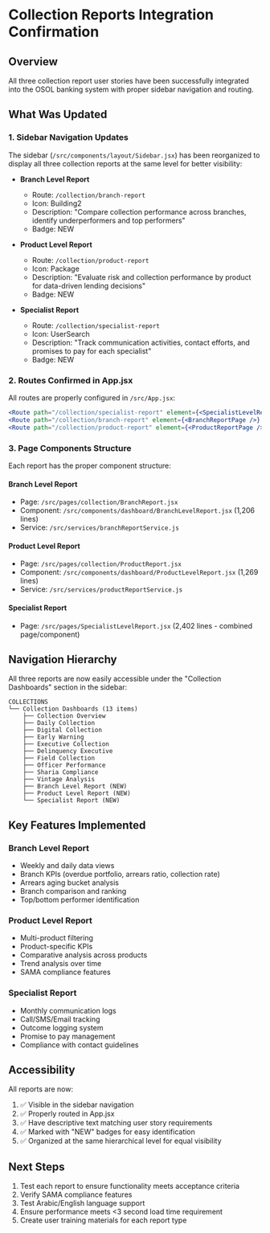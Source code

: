 # Collection Reports Integration Confirmation

## Overview
All three collection report user stories have been successfully integrated into the OSOL banking system with proper sidebar navigation and routing.

## What Was Updated

### 1. Sidebar Navigation Updates
The sidebar (`/src/components/layout/Sidebar.jsx`) has been reorganized to display all three collection reports at the same level for better visibility:

- **Branch Level Report**
  - Route: `/collection/branch-report`
  - Icon: Building2
  - Description: "Compare collection performance across branches, identify underperformers and top performers"
  - Badge: NEW

- **Product Level Report**
  - Route: `/collection/product-report`
  - Icon: Package
  - Description: "Evaluate risk and collection performance by product for data-driven lending decisions"
  - Badge: NEW

- **Specialist Report**
  - Route: `/collection/specialist-report`
  - Icon: UserSearch
  - Description: "Track communication activities, contact efforts, and promises to pay for each specialist"
  - Badge: NEW

### 2. Routes Confirmed in App.jsx
All routes are properly configured in `/src/App.jsx`:
```jsx
<Route path="/collection/specialist-report" element={<SpecialistLevelReport />} />
<Route path="/collection/branch-report" element={<BranchReportPage />} />
<Route path="/collection/product-report" element={<ProductReportPage />} />
```

### 3. Page Components Structure
Each report has the proper component structure:

#### Branch Level Report
- Page: `/src/pages/collection/BranchReport.jsx`
- Component: `/src/components/dashboard/BranchLevelReport.jsx` (1,206 lines)
- Service: `/src/services/branchReportService.js`

#### Product Level Report
- Page: `/src/pages/collection/ProductReport.jsx`
- Component: `/src/components/dashboard/ProductLevelReport.jsx` (1,269 lines)
- Service: `/src/services/productReportService.js`

#### Specialist Report
- Page: `/src/pages/SpecialistLevelReport.jsx` (2,402 lines - combined page/component)

## Navigation Hierarchy
All three reports are now easily accessible under the "Collection Dashboards" section in the sidebar:

```
COLLECTIONS
└── Collection Dashboards (13 items)
    ├── Collection Overview
    ├── Daily Collection
    ├── Digital Collection
    ├── Early Warning
    ├── Executive Collection
    ├── Delinquency Executive
    ├── Field Collection
    ├── Officer Performance
    ├── Sharia Compliance
    ├── Vintage Analysis
    ├── Branch Level Report (NEW)
    ├── Product Level Report (NEW)
    └── Specialist Report (NEW)
```

## Key Features Implemented

### Branch Level Report
- Weekly and daily data views
- Branch KPIs (overdue portfolio, arrears ratio, collection rate)
- Arrears aging bucket analysis
- Branch comparison and ranking
- Top/bottom performer identification

### Product Level Report
- Multi-product filtering
- Product-specific KPIs
- Comparative analysis across products
- Trend analysis over time
- SAMA compliance features

### Specialist Report
- Monthly communication logs
- Call/SMS/Email tracking
- Outcome logging system
- Promise to pay management
- Compliance with contact guidelines

## Accessibility
All reports are now:
1. ✅ Visible in the sidebar navigation
2. ✅ Properly routed in App.jsx
3. ✅ Have descriptive text matching user story requirements
4. ✅ Marked with "NEW" badges for easy identification
5. ✅ Organized at the same hierarchical level for equal visibility

## Next Steps
1. Test each report to ensure functionality meets acceptance criteria
2. Verify SAMA compliance features
3. Test Arabic/English language support
4. Ensure performance meets <3 second load time requirement
5. Create user training materials for each report type